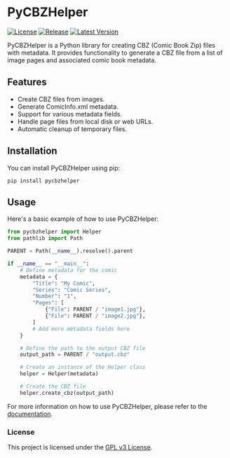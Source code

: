 # PyCBZHelper

[![License](https://img.shields.io/github/license/hyugogirubato/pycbzhelper)](https://github.com/hyugogirubato/pycbzhelper/blob/master/LICENSE)
[![Release](https://img.shields.io/github/release-date/hyugogirubato/pycbzhelper)](https://github.com/hyugogirubato/pycbzhelper/releases)
[![Latest Version](https://img.shields.io/pypi/v/pycbzhelper)](https://pypi.org/project/pycbzhelper/)

PyCBZHelper is a Python library for creating CBZ (Comic Book Zip) files with metadata. It provides functionality to
generate a CBZ file from a list of image pages and associated comic book metadata.

## Features

- Create CBZ files from images.
- Generate ComicInfo.xml metadata.
- Support for various metadata fields.
- Handle page files from local disk or web URLs.
- Automatic cleanup of temporary files.

## Installation

You can install PyCBZHelper using pip:

````shell
pip install pycbzhelper
````

## Usage

Here's a basic example of how to use PyCBZHelper:

````python
from pycbzhelper import Helper
from pathlib import Path

PARENT = Path(__name__).resolve().parent

if __name__ == "__main__":
    # Define metadata for the comic
    metadata = {
        "Title": "My Comic",
        "Series": "Comic Series",
        "Number": "1",
        "Pages": [
            {"File": PARENT / "image1.jpg"},
            {"File": PARENT / "image2.jpg"},
        ]
        # Add more metadata fields here
    }

    # Define the path to the output CBZ file
    output_path = PARENT / "output.cbz"

    # Create an instance of the Helper class
    helper = Helper(metadata)

    # Create the CBZ file
    helper.create_cbz(output_path)
````

For more information on how to use PyCBZHelper, please refer to
the [documentation](https://github.com/hyugogirubato/pycbzhelper/blob/master/docs/schema).

### License

This project is licensed under the [GPL v3 License](https://github.com/hyugogirubato/pycbzhelper/blob/master/LICENSE).
